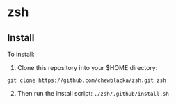 # zsh

## Install
To install:
1. Clone this repository into your $HOME directory:
```Sh
git clone https://github.com/chewblacka/zsh.git zsh
```
2. Then run the install script:
`./zsh/.github/install.sh`
